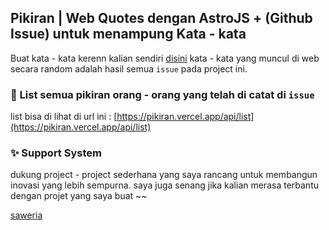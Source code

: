 ## Pikiran | Web Quotes dengan AstroJS + (Github Issue) untuk menampung Kata - kata

Buat kata - kata kerenn kalian sendiri [disini](https://github.com/zaadevofc/pikiran.vercel.app/issues/1)
kata - kata yang muncul di web secara random adalah hasil semua `issue` pada project ini.

### 📃 List semua pikiran orang - orang yang telah di catat di `issue`

list bisa di lihat di url ini : 
[https://pikiran.vercel.app/api/list](https://pikiran.vercel.app/api/list)

### ✨ Support System

dukung project - project sederhana yang saya rancang untuk membangun inovasi yang lebih sempurna. saya juga senang jika kalian merasa terbantu dengan projet yang saya buat ~~

[saweria](https://saweria.co/zaadevofc)